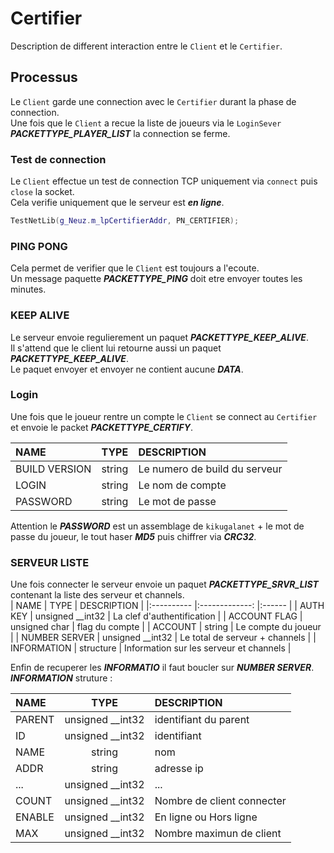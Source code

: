 # Certifier
Description de different interaction entre le `Client` et le `Certifier`.<br>

## Processus
Le `Client` garde une connection avec le `Certifier` durant la phase de connection.<br>
Une fois que le `Client` a recue la liste de joueurs via le `LoginSever` ***PACKETTYPE_PLAYER_LIST*** la connection se ferme.<br>

### Test de connection
Le `Client` effectue un test de connection TCP uniquement via `connect` puis `close` la socket.<br>
Cela verifie uniquement que le serveur est ***en ligne***.<br>
```cpp
TestNetLib(g_Neuz.m_lpCertifierAddr, PN_CERTIFIER);
```

### PING PONG
Cela permet de verifier que le `Client` est toujours a l'ecoute.<br>
Un message paquette ***PACKETTYPE_PING*** doit etre envoyer toutes les minutes.<br>


### KEEP ALIVE
Le serveur envoie regulierement un paquet ***PACKETTYPE_KEEP_ALIVE***.<br>
Il s'attend que le client lui retourne aussi un paquet ***PACKETTYPE_KEEP_ALIVE***.<br>
Le paquet envoyer et envoyer ne contient aucune ***DATA***.<br>

### Login
Une fois que le joueur rentre un compte le `Client` se connect au `Certifier` et envoie le packet ***PACKETTYPE_CERTIFY***.<br>

| NAME          |      TYPE         |  DESCRIPTION                  |
|:----------    |:-------------:    |:------                        |
| BUILD VERSION |  string           | Le numero de build du serveur |
| LOGIN         |  string           | Le nom de compte              |
| PASSWORD      |  string           | Le mot de passe               |

Attention le ***PASSWORD*** est un assemblage de `kikugalanet` + le mot de passe du joueur, le tout haser ***MD5*** puis chiffrer via ***CRC32***.<br>

### SERVEUR LISTE
Une fois connecter le serveur envoie un paquet ***PACKETTYPE_SRVR_LIST*** contenant la liste des serveur et channels.<br>
| NAME          |      TYPE         |  DESCRIPTION                              |
|:----------    |:-------------:    |:------                                    |
| AUTH KEY      |  unsigned __int32 | La clef d'authentification                |
| ACCOUNT FLAG  |  unsigned char    | flag du compte                            |
| ACCOUNT       |  string           | Le compte du joueur                       |
| NUMBER SERVER |  unsigned __int32 | Le total de serveur + channels            |
| INFORMATION   |  structure        | Information sur les serveur et channels   |

Enfin de recuperer les ***INFORMATIO*** il faut boucler sur ***NUMBER SERVER***.<br>
***INFORMATION*** struture :

| NAME          |      TYPE         |  DESCRIPTION                  |
|:----------    |:-------------:    |:------                        |
| PARENT        |  unsigned __int32 | identifiant du parent         |
| ID            |  unsigned __int32 | identifiant                   |
| NAME          |  string           | nom                           |
| ADDR          |  string           | adresse ip                    |
| ...           |  unsigned __int32 | ...                           |
| COUNT         |  unsigned __int32 | Nombre de client connecter    |
| ENABLE        |  unsigned __int32 | En ligne ou Hors ligne        |
| MAX           |  unsigned __int32 | Nombre maximun de client      |
